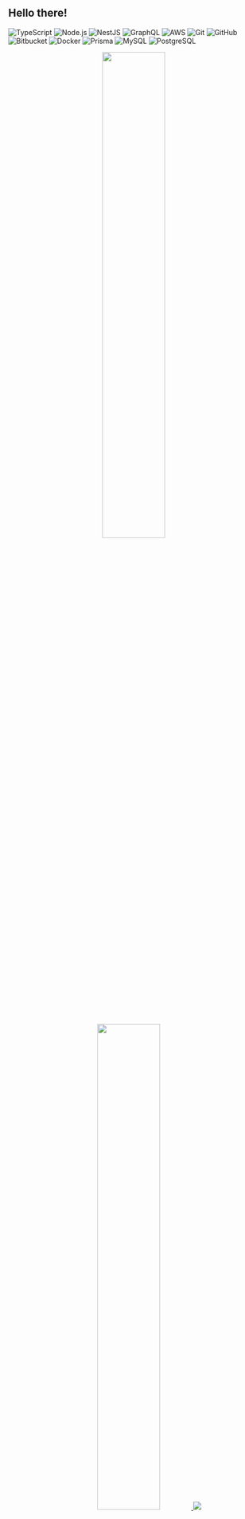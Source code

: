 ## Hello there!
![TypeScript](https://img.shields.io/badge/-TypeScript-27609e?style=flat&logo=TypeScript&labelColor=white)
![Node.js](https://img.shields.io/badge/-Node.js-0d121c?style=flat&logo=Node.js)
![NestJS](https://img.shields.io/badge/-NestJS-070708?style=flat&logo=Nestjs&logoColor=ea285d)
![GraphQL](https://img.shields.io/badge/-GraphQL-E10098?style=flat&logo=graphql)
![AWS](https://img.shields.io/badge/-AWS-232f3e?style=flat&logo=amazonwebservices)
![Git](https://img.shields.io/badge/-Git-f0efe7?style=flat&logo=git&logoColor=f64d27)
![GitHub](https://img.shields.io/badge/-GitHub-161b22?logo=github)
![Bitbucket](https://img.shields.io/badge/-Bitbucket-white?logo=bitbucket&logoColor=0d62dd)
![Docker](https://img.shields.io/badge/-Docker-1d63ed?style=flat&logo=docker&logoColor=fafafa)
![Prisma](https://img.shields.io/badge/-Prisma-090a15?logo=prisma)
![MySQL](https://img.shields.io/badge/-MySQL-dfdfdf?logo=mysql)
![PostgreSQL](https://img.shields.io/badge/-PostgreSQL-699eca?logo=postgresql&labelColor=white)

<a href="https://github.com/danielfarah54">
  <p align="center">
    <img height="50%" width="auto" src ="https://github-readme-stats.vercel.app/api?username=danielfarah54&hide=stars&count_private=true&show_icons=true&theme=omni">
    <img height="50%" width="auto" src ="https://github-readme-stats.vercel.app/api/top-langs/?username=danielfarah54&layout=compact&theme=omni&langs_count=6&hide=C">
    <img src ="https://github-readme-streak-stats.herokuapp.com?user=danielfarah54&theme=omni">
  </p>
</a>

##

<div>
  <a href="https://www.linkedin.com/in/danielfarah54" target="_blank"><img src="https://img.shields.io/badge/-LinkedIn-%230077B5?style=for-the-badge&logo=linkedin&logoColor=white"></a>
</div>

<!--
**danielfarah54/danielfarah54** is a ✨ _special_ ✨ repository because its `README.md` (this file) appears on your GitHub profile.

Here are some ideas to get you started:

- 🔭 I’m currently working on ...
- 🌱 I’m currently learning ...
- 👯 I’m looking to collaborate on ...
- 🤔 I’m looking for help with ...
- 💬 Ask me about ...
- 📫 How to reach me: ...
- 😄 Pronouns: ...
- ⚡ Fun fact: ...
-->
